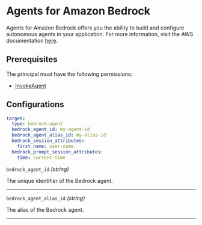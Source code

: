 # Agents for Amazon Bedrock

Agents for Amazon Bedrock offers you the ability to build and configure autonomous agents in your application. For more information, visit the AWS documentation [here](https://docs.aws.amazon.com/bedrock/latest/userguide/agents.html).

## Prerequisites

The principal must have the following permissions:

- [InvokeAgent](https://docs.aws.amazon.com/bedrock/latest/APIReference/API_agent-runtime_InvokeAgent.html)

## Configurations

```yaml title="agenteval.yml"
target:
  type: bedrock-agent
  bedrock_agent_id: my-agent-id
  bedrock_agent_alias_id: my-alias-id
  bedrock_session_attributes:
    first_name: user-name
  bedrock_prompt_session_attributes:
    time: current-time
```

`bedrock_agent_id` *(string)*

The unique identifier of the Bedrock agent.

---

`bedrock_agent_alias_id` *(string)*

The alias of the Bedrock agent.

---